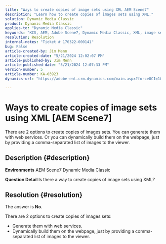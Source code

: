```yaml
---
title: "Ways to create copies of image sets using XML AEM Scene7"
description: "Learn how to create copies of images sets using XML."
solution: Dynamic Media Classic
product: Dynamic Media Classic
applies-to: "Dynamic Media Classic"
keywords: "KCS, AEM, Adobe Scene7, Dynamic Media Classic, XML, image sets, copies, Adobe Experience Manager, How To"
resolution: Resolution
internal-notes: "Ticket # 170322-000141"
bug: False
article-created-by: Jim Menn
article-created-date: "5/21/2024 12:02:07 PM"
article-published-by: Jim Menn
article-published-date: "5/21/2024 12:07:33 PM"
version-number: 5
article-number: KA-03923
dynamics-url: "https://adobe-ent.crm.dynamics.com/main.aspx?forceUCI=1&pagetype=entityrecord&etn=knowledgearticle&id=e60143ec-6917-ef11-9f8a-6045bd006268"

---
```

# Ways to create copies of image sets using XML [AEM Scene7]


There are 2 options to create copies of images sets. You can generate them with web services. Or you can dynamically build them on the webpage, just by providing a comma-separated list of images to the viewer.

## Description {#description}


<b>Environments</b>
 AEM Scene7
 Dynamic Media Classic

<b>Question Detail </b>
 Is there a way to create copies of image sets using XML?


## Resolution {#resolution}


The answer is <b>No</b>.

There are 2 options to create copies of images sets:

- Generate them with web services.
- Dynamically build them on the webpage, just by providing a comma-separated list of images to the viewer.

    

